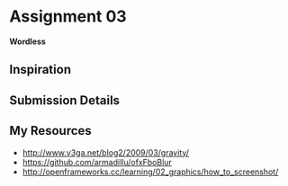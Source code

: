 # Assignment 03

**Wordless**

## Inspiration


## Submission Details


## My Resources
- http://www.v3ga.net/blog2/2009/03/gravity/
- https://github.com/armadillu/ofxFboBlur
- http://openframeworks.cc/learning/02_graphics/how_to_screenshot/